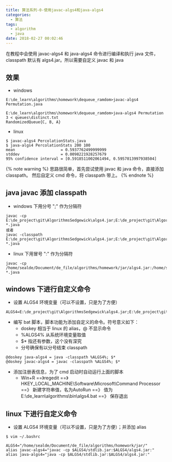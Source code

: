 ```yaml
---
title: 算法系列-0-使用javac-algs4和java-algs4
categories:
  - 算法
tags:
  - algorithm
  - java
date: 2018-02-27 00:02:46
---
```


在教程中会使用 javac-algs4 和 java-algs4 命令进行编译和执行 java 文件，classpath 默认有 algs4.jar。所以需要自定义 javac 和 java

## 效果

- windows
```
E:\de_learn\algorithms\homework\dequeue_ramdom>javac-algs4 Permutation.java

E:\de_learn\algorithms\homework\dequeue_ramdom>java-algs4 Permutation 3 < queues\distinct.txt
RandomizedQueue{C, B, A}
```

- linux
```
$ javac-algs4 PercolationStats.java 
$ java-algs4 PercolationStats 200 100
mean                    = 0.5937762499999999
stddev                  = 0.0098221928257679
95% confidence interval = [0.5918511002061494, 0.5957013997938504]

```

<!-- more -->

{% note warning %}
思路很简单，首先尝试使用 javac 和 java 命令，直接添加 classpath。
然后自定义 cmd 命令，将 classpath 带上。
{% endnote %}

## java javac 添加 classpath

- windows 下用分号 ";" 作为分隔符

```
javac -cp E:\de_project\git\AlgorithmsSedgewick\algs4.jar;E:\de_project\git\AlgorithmsSedgewick\stdlib.jar; *.java
或者
javac -classpath E:\de_project\git\AlgorithmsSedgewick\algs4.jar;E:\de_project\git\AlgorithmsSedgewick\stdlib.jar; *.java
```

- linux 下用冒号 ":" 作为分隔符

```
javac -cp /home/sealde/Document/de_file/algorithms/homework/jar/algs4.jar:/home/sealde/Document/de_file/algorithms/homework/jar/stdlib.jar: *.java
```

## windows 下进行自定义命令

- 设置 ALGS4 环境变量（可以不设置，只是为了方便）
```
ALGS4=E:\de_project\git\AlgorithmsSedgewick\algs4.jar;E:\de_project\git\AlgorithmsSedgewick\stdlib.jar
```

- 编写 bat 脚本，脚本功能为添加自定义的命令。符号意义如下：
    - doskey 相当于 linux 的 alias，@ 不显示命令
    - %ALGS4% 从系统环境变量取值
    - $* 指还有参数，这个没有深究
    - 分号确保有以分号结束 classpath

```
@doskey java-algs4 = java -classpath %ALGS4%; $*
@doskey javac-algs4 = javac -classpath %ALGS4%; $*
```

- 添加注册表信息，为了 cmd 启动时自动运行上面的脚本
    - Win+R ==》regedit ==》 HKEY_LOCAL_MACHINE\\Software\\Microsoft\\Command Processor ==》 新建字符串值，名为AutoRun ==》 值为E:\\de_learn\\algorithms\\bin\\algs4.bat ==》 保存退出
    
## linux 下进行自定义命令

- 设置 ALGS4 环境变量（可以不设置，只是为了方便）；并添加 alias
```
$ vim ~/.bashrc

ALGS4="/home/sealde/Document/de_file/algorithms/homework/jar/"
alias javac-algs4="javac -cp $ALGS4/stdlib.jar:$ALGS4/algs4.jar:"
alias java-algs4="java -cp $ALGS4/stdlib.jar:$ALGS4/algs4.jar:"
```